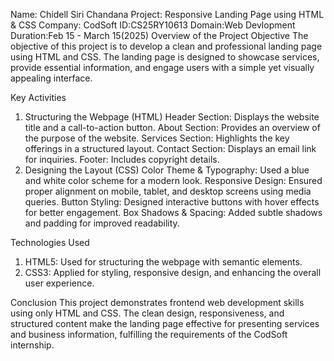 Name: Chidell Siri Chandana 
Project: Responsive Landing Page using HTML & CSS 
Company: CodSoft ID:CS25RY10613 
Domain:Web Devlopment
Duration:Feb 15 - March 15(2025)
Overview of the Project
Objective
The objective of this project is to develop a clean and professional landing page using HTML and CSS. The landing page is designed to showcase services, provide essential information, and engage users with a simple yet visually appealing interface.

Key Activities
1. Structuring the Webpage (HTML)
Header Section: Displays the website title and a call-to-action button.
About Section: Provides an overview of the purpose of the website.
Services Section: Highlights the key offerings in a structured layout.
Contact Section: Displays an email link for inquiries.
Footer: Includes copyright details.
2. Designing the Layout (CSS)
Color Theme & Typography: Used a blue and white color scheme for a modern look.
Responsive Design: Ensured proper alignment on mobile, tablet, and desktop screens using media queries.
Button Styling: Designed interactive buttons with hover effects for better engagement.
Box Shadows & Spacing: Added subtle shadows and padding for improved readability.

Technologies Used
1. HTML5: Used for structuring the webpage with semantic elements.
2. CSS3: Applied for styling, responsive design, and enhancing the overall user experience.

Conclusion
This project demonstrates frontend web development skills using only HTML and CSS. The clean design, responsiveness, and structured content make the landing page effective for presenting services and business information, fulfilling the requirements of the CodSoft internship.
